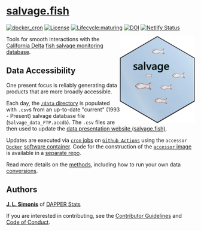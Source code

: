 # [salvage.fish](https://www.salvage.fish)

[![docker_cron](https://github.com/dapperstats/salvage/actions/workflows/docker_cron.yaml/badge.svg)](https://github.com/dapperstats/salvage/actions/workflows/docker_cron.yaml)
[![License](https://img.shields.io/badge/license-MIT-blue.svg)](https://raw.githubusercontent.com/dapperstats/salvage/main/LICENSE)
[![Lifecycle:maturing](https://img.shields.io/badge/lifecycle-maturing-blue.svg)](https://www.tidyverse.org/lifecycle/#maturing)
[![DOI](https://zenodo.org/badge/DOI/10.5281/zenodo.3628045.svg)](https://doi.org/10.5281/zenodo.3628045)
[![Netlify Status](https://api.netlify.com/api/v1/badges/d4013762-bc67-40c7-a656-fd24e92dd06e/deploy-status)](https://app.netlify.com/sites/peaceful-jepsen-15c633/deploys)

<img src="imgs/hex.png" width="200px" align="right" alt="hexagon software logo, with black border and light blue grey with white streak background. in the middle up and off to the left a bit is the word salvage in lowercase black letters. there are six small, outlined fish around the logo, all looking left, with their outline being a reddish brown grey and their inside being white.">

Tools for smooth interactions with the [California Delta](https://en.wikipedia.org/wiki/Sacramento%E2%80%93San_Joaquin_River_Delta) [fish salvage monitoring database](https://wildlife.ca.gov/Conservation/Delta/Salvage-Monitoring).

## Data Accessibility  

One present focus is reliably generating data products that are more broadly accessible. 

Each day, the [`/data` directory](https://github.com/dapperstats/salvage/blob/main/data) is populated with `.csv`s from an up-to-date "current" (1993 - Present) salvage database file (`Salvage_data_FTP.accdb`).
The `.csv` files are then used to update the [data presentation website (salvage.fish)](https://salvage.fish).

Updates are executed via [`cron` jobs](https://en.wikipedia.org/wiki/Cron) on [`Github Actions`](https://github.com/dapperstats/salvage/actions) using the `accessor` [`Docker`](https://www.docker.com) [software container](https://www.docker.com/resources/what-container).
Code for the construction of the [`accessor` image](https://hub.docker.com/r/dapperstats/accessor) is available in a [separate repo](https://www.github.com/dapperstats/accessor).
 
Read more details on the [methods](https://github.com/dapperstats/salvage/blob/main/documents/methods.md), including how to run your own data [conversions](https://github.com/dapperstats/salvage/blob/main/documents/conversion.md).

## Authors

[**J. L. Simonis**](https://orcid.org/0000-0001-9798-0460) of [DAPPER Stats](https://www.dapperstats.com)

If you are interested in contributing, see the [Contributor Guidelines](https://github.com/dapperstats/salvage/blob/main/CONTRIBUTING.md) and [Code of Conduct](https://github.com/dapperstats/salvage/blob/main/CODE_OF_CONDUCT.md).
